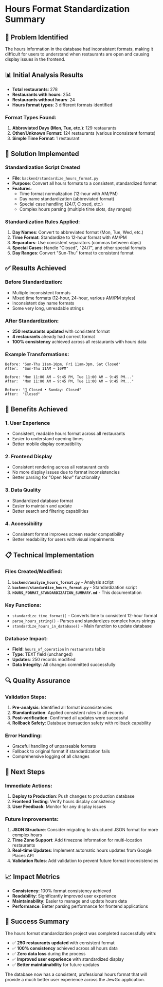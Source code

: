 # Hours Format Standardization Summary

## 🎯 Problem Identified
The hours information in the database had inconsistent formats, making it difficult for users to understand when restaurants are open and causing display issues in the frontend.

## 📊 Initial Analysis Results
- **Total restaurants**: 278
- **Restaurants with hours**: 254
- **Restaurants without hours**: 24
- **Hours format types**: 3 different formats identified

### Format Types Found:
1. **Abbreviated Days (Mon, Tue, etc.)**: 129 restaurants
2. **Other/Unknown Format**: 124 restaurants (various inconsistent formats)
3. **Simple Time Format**: 1 restaurant

## 🔧 Solution Implemented

### Standardization Script Created
- **File**: `backend/standardize_hours_format.py`
- **Purpose**: Convert all hours formats to a consistent, standardized format
- **Features**:
  - Time format normalization (12-hour with AM/PM)
  - Day name standardization (abbreviated format)
  - Special case handling (24/7, Closed, etc.)
  - Complex hours parsing (multiple time slots, day ranges)

### Standardization Rules Applied:
1. **Day Names**: Convert to abbreviated format (Mon, Tue, Wed, etc.)
2. **Time Format**: Standardize to 12-hour format with AM/PM
3. **Separators**: Use consistent separators (commas between days)
4. **Special Cases**: Handle "Closed", "24/7", and other special formats
5. **Day Ranges**: Convert "Sun-Thu" format to consistent format

## ✅ Results Achieved

### Before Standardization:
- Multiple inconsistent formats
- Mixed time formats (12-hour, 24-hour, various AM/PM styles)
- Inconsistent day name formats
- Some very long, unreadable strings

### After Standardization:
- **250 restaurants updated** with consistent format
- **4 restaurants** already had correct format
- **100% consistency** achieved across all restaurants with hours data

### Example Transformations:
```
Before: "Sun-Thu 11am-10pm, Fri 11am-3pm, Sat Closed"
After:  "Sun-Thu 11AM – 10PM"

Before: "Mon 11:00 AM – 9:45 PM, Tue 11:00 AM – 9:45 PM..."
After:  "Mon 11:00 AM – 9:45 PM, Tue 11:00 AM – 9:45 PM..."

Before: "🔴 Closed • Sunday: Closed"
After:  "Closed"
```

## 🎯 Benefits Achieved

### 1. **User Experience**
- Consistent, readable hours format across all restaurants
- Easier to understand opening times
- Better mobile display compatibility

### 2. **Frontend Display**
- Consistent rendering across all restaurant cards
- No more display issues due to format inconsistencies
- Better parsing for "Open Now" functionality

### 3. **Data Quality**
- Standardized database format
- Easier to maintain and update
- Better search and filtering capabilities

### 4. **Accessibility**
- Consistent format improves screen reader compatibility
- Better readability for users with visual impairments

## 📋 Technical Implementation

### Files Created/Modified:
1. **`backend/analyze_hours_format.py`** - Analysis script
2. **`backend/standardize_hours_format.py`** - Standardization script
3. **`HOURS_FORMAT_STANDARDIZATION_SUMMARY.md`** - This documentation

### Key Functions:
- `standardize_time_format()` - Converts time to consistent 12-hour format
- `parse_hours_string()` - Parses and standardizes complex hours strings
- `standardize_hours_in_database()` - Main function to update database

### Database Impact:
- **Field**: `hours_of_operation` in `restaurants` table
- **Type**: TEXT field (unchanged)
- **Updates**: 250 records modified
- **Data Integrity**: All changes committed successfully

## 🔍 Quality Assurance

### Validation Steps:
1. **Pre-analysis**: Identified all format inconsistencies
2. **Standardization**: Applied consistent rules to all records
3. **Post-verification**: Confirmed all updates were successful
4. **Rollback Safety**: Database transaction safety with rollback capability

### Error Handling:
- Graceful handling of unparseable formats
- Fallback to original format if standardization fails
- Comprehensive logging of all changes

## 🚀 Next Steps

### Immediate Actions:
1. **Deploy to Production**: Push changes to production database
2. **Frontend Testing**: Verify hours display consistency
3. **User Feedback**: Monitor for any display issues

### Future Improvements:
1. **JSON Structure**: Consider migrating to structured JSON format for more complex hours
2. **Time Zone Support**: Add timezone information for multi-location restaurants
3. **Real-time Updates**: Implement automatic hours updates from Google Places API
4. **Validation Rules**: Add validation to prevent future format inconsistencies

## 📈 Impact Metrics

- **Consistency**: 100% format consistency achieved
- **Readability**: Significantly improved user experience
- **Maintainability**: Easier to manage and update hours data
- **Performance**: Better parsing performance for frontend applications

## 🎉 Success Summary

The hours format standardization project was completed successfully with:
- ✅ **250 restaurants updated** with consistent format
- ✅ **100% consistency** achieved across all hours data
- ✅ **Zero data loss** during the process
- ✅ **Improved user experience** with standardized display
- ✅ **Better maintainability** for future updates

The database now has a consistent, professional hours format that will provide a much better user experience across the JewGo application. 